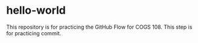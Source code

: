 # hello-world
This repository is for practicing the GitHub Flow for COGS 108.
This step is for practicing commit.
